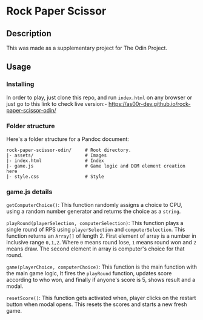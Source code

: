 # Rock Paper Scissor

## Description

This was made as a supplementary project for The Odin Project.

## Usage

### Installing

In order to play, just clone this repo, and run `index.html`
on any browser or just go to this link to check live version:- https://as00r-dev.github.io/rock-paper-scissor-odin/

### Folder structure

Here's a folder structure for a Pandoc document:

```
rock-paper-scissor-odin/     # Root directory.
|- assets/                   # Images
|- index.html                # Index
|- game.js                   # Game logic and DOM element creation here
|- style.css                 # Style
```

### game.js details

`getComputerChoice()`: This function randomly assigns a choice to CPU,
using a random number generator and returns the choice as a `string`.

`playRound(playerSelection, computerSelection)`: This function plays
a single round of RPS using `playerSelection` and `computerSelection`.
This function returns an `Array[]` of length 2. First element of array
is a number in inclusive range `0,1,2`. Where `0` means round lose,
`1` means round won and `2` means draw. The second element in array
is computer's choice for that round.

`game(playerChoice, computerChoice)`: This function is the main function
with the main game logic, It fires the `playRound` function, updates
score according to who won, and finally if anyone's score is 5, shows
result and a modal.

`resetScore()`: This function gets activated when, player clicks on
the restart button when modal opens. This resets the scores and starts
a new fresh game.
